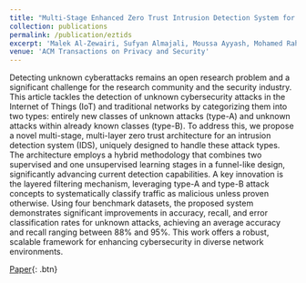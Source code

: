 ```yaml
---
title: "Multi-Stage Enhanced Zero Trust Intrusion Detection System for Unknown Attack Detection in Internet of Things and Traditional Networks"
collection: publications
permalink: /publication/eztids
excerpt: 'Malek Al-Zewairi, Sufyan Almajali, Moussa Ayyash, Mohamed Rahouti, <b>Fernando Martinez</b>, Nordine Quadar, "Multi-Stage Enhanced Zero Trust Intrusion Detection System for Unknown Attack Detection in Internet of Things and Traditional Networks"'
venue: 'ACM Transactions on Privacy and Security'
---
```

Detecting unknown cyberattacks remains an open research problem and a significant challenge for the research community and the security industry. This article tackles the detection of unknown cybersecurity attacks in the Internet of Things (IoT) and traditional networks by categorizing them into two types: entirely new classes of unknown attacks (type-A) and unknown attacks within already known classes (type-B). To address this, we propose a novel multi-stage, multi-layer zero trust architecture for an intrusion detection system (IDS), uniquely designed to handle these attack types. The architecture employs a hybrid methodology that combines two supervised and one unsupervised learning stages in a funnel-like design, significantly advancing current detection capabilities. A key innovation is the layered filtering mechanism, leveraging type-A and type-B attack concepts to systematically classify traffic as malicious unless proven otherwise. Using four benchmark datasets, the proposed system demonstrates significant improvements in accuracy, recall, and error classification rates for unknown attacks, achieving an average accuracy and recall ranging between 88% and 95%. This work offers a robust, scalable framework for enhancing cybersecurity in diverse network environments.

[Paper](https://dl.acm.org/doi/full/10.1145/3725216){: .btn}